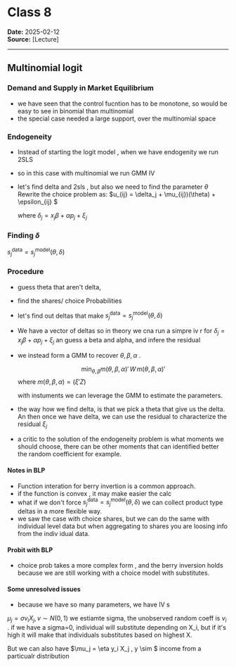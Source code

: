 # Class 8
**Date:** 2025-02-12  
**Source:** [Lecture]  

---
## Multinomial logit
### Demand and Supply in Market Equilibrium
- we have seen that the control fucntion has to be monotone, so would be easy to see in binomial than multinomial
- the special case needed a large support, over the multinomial space
### Endogeneity 
- Instead of starting the logit model , when we have endogenity we run 2SLS 
- so in this case with multinomial we run GMM IV 
- let's find delta and 2sls , but also we need to find the parameter $\theta$ 
 Rewrite the choice problem as:
  $u_{ij} = \delta_j + \mu_{ij})(\theta) + \epsilon_{ij} $

  where $\delta_j = x_j \beta + \alpha p_j + \xi_j$
### Finding $\delta$
 $s_{j}^{\text{data}} = s_j^{\text{model}}(\theta, \delta)$

### Procedure
- guess theta that aren't delta, 
- find the shares/ choice Probabilities
- let's find out deltas that make  $s_{j}^{\text{data}} = s_j^{\text{model}}(\theta, \delta)$
- We have a vector of deltas so in theory we cna run a simpre iv r for $\delta_j = x_j \beta + \alpha p_j + \xi_j$
 an guess a beta and alpha, and infere the residual 
- we instead form a GMM to recover $\theta , \beta , \alpha$ . 

  $$\min_{\theta,\beta} m(\theta,\beta,\alpha)' \, W \, m(\theta,\beta,\alpha)' $$ 
  where $m(\theta,\beta,\alpha) = (\xi' Z)$

    with instuments we can leverage the GMM to estimate the parameters. 

- the way how we find delta, is that we pick a theta that give us the delta. An then once we have delta, we can use the residual to characterize the residual $\xi_j$ 
- a critic to the solution of the endogeneity problem is what moments we should choose, there can be other  moments that can identified better the random coefficient for example. 
 #### Notes in BLP
 - Function interation for berry invertion is a common approach. 
 - if the function is convex , it may make easier the calc
 - what if we don't force  $s_{j}^{\text{data}} = s_j^{\text{model}}(\theta, \delta)$ we can collect product type deltas in a more flexible way.
 - we saw the case with choice shares, but we can do the same with  individual level data but when aggregating to shares you are loosing info from the indiv idual data. 
 #### Probit with BLP
 - choice prob takes a more complex form , and the berry inversion holds because we are still working with a choice model with substitutes. 

 #### Some unresolved issues
 - because we have so many parameters, we have IV s

 $\mu_j = \sigma v_i X_j , v \sim N(0,1)$ we estiamte sigma, the unobserved random coeff is $v_i$ . if we have a sigma=0, individual will substitute depending on X_i, but if it's high it will make that individuals substitutes based on highest X. 
 
 But we can also have
$\mu_j = \eta y_i X_j , y \sim $ income from a particualr distribution 



